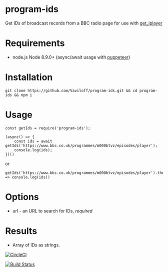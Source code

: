 # program-ids
Get IDs of broadcast records from a BBC radio page for use with [get_iplayer](https://github.com/get-iplayer/get_iplayer)

# Requirements

* node.js Node 8.9.0+ (async/await usage with [puppeteer](https://github.com/puppeteer/puppeteer))

# Installation

    git clone https://github.com/Vaviloff/program-ids.git && cd program-ids && npm i

# Usage

    const getIds = require('program-ids');
  
    (async() => {
        const ids = await getIds('https://www.bbc.co.uk/programmes/m000btvz/episodes/player');
        console.log(ids);
    })()
    
or

    getIds('https://www.bbc.co.uk/programmes/m000btvz/episodes/player').then((ids) => console.log(ids))
    
# Options

* url - an URL to search for IDs, *required*

# Results

* Array of IDs as strings.

[![CircleCI](https://circleci.com/gh/Vaviloff/program-ids.svg?style=shield)](https://circleci.com/gh/Vaviloff/program-ids)

[![Build Status](https://bbf05d1a5726.ngrok.io/api/badges/Vaviloff/program-ids/status.svg)](https://bbf05d1a5726.ngrok.io/Vaviloff/program-ids)